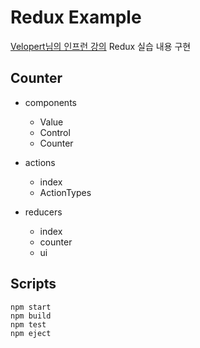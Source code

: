 # Redux Example

[Velopert님의 인프런 강의](https://www.inflearn.com/course-status-2/) Redux 실습 내용 구현

## Counter

  - components
    - Value
    - Control
    - Counter

  - actions
    - index
    - ActionTypes

  - reducers
    - index
    - counter
    - ui

## Scripts
```
npm start
npm build
npm test
npm eject
```